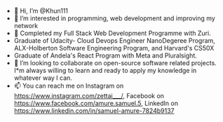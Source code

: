 - 👋 Hi, I’m @Khun111
- 👀 I’m interested in programming, web development and improving my network
- 🌱 Completed my Full Stack Web Development Programme with Zuri.
- Graduate of Udacity- Cloud Devops Engineer NanoDegeree Program, ALX-Holberton Software Engineering Program, and Harvard's CS50X
- Graduate of Andela's React Program with Meta and Pluralsight.
- 💞️ I’m looking to collaborate on open-source software related projects. I*m always willing to learn and ready to apply my knowledge in whatever way I can. 
- 📫 You can reach me on Instagram on https://www.instagram.com/zettai___/, Facebook on https://www.facebook.com/amure.samuel.5, LinkedIn on https://www.linkedin.com/in/samuel-amure-7824b9137

<!---
Khun111/Khun111 is a ✨ special ✨ repository because its `README.md` (this file) appears on your GitHub profile.
You can click the Preview link to take a look at your changes.
--->
